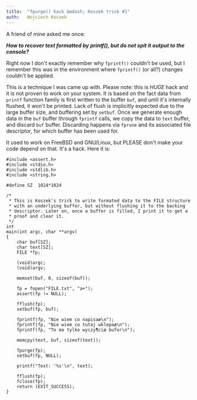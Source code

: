 ```yaml
---
title:	"fpurge() hack &mdash; Koszek trick #1"
auth:	Wojciech Koszek
---
```


A friend of mine asked me once:

***How to recover text formatted by printf(), but do not spit it
output to the console?***

Right now I don't exactly remember why `fprintf()` couldn't be used, but I
remember this was in the environment where `fprintf()` (or all?) changes
couldn't be applied.

This is a technique I was came up with. Please note: this is *HUGE* hack and
it is not proven to work on your system. It is based on the fact data from
`printf` function family is first written to the buffer `buf`, and until
it's internally flushed, it won't be printed. Lack of flush is implicitly
expected due to the large buffer size, and buffering set by `setbuf`. Once
we generate enough data in the `buf` buffer through `fprintf` calls, we copy
the data to `text` buffer, and discard `buf` buffer. Discarding happens via
`fprune` and its associated file descriptor, for which buffer has been used
for.

It used to work on FreeBSD and GNU/Linux, but PLEASE don't make your code
depend on that. It's a hack.  Here it is:

	#include <assert.h>
	#include <stdio.h>
	#include <stdlib.h>
	#include <string.h>

	#define	SZ	1024*1024

	/*
	 * This is Koszek's trick to write formated data to the FILE structure
	 * with an underlying buffer, but without flushing it to the backing
	 * descriptor. Later on, once a buffer is filled, I print it to get a
	 * proof and clear it.
	 */
	int
	main(int argc, char **argv)
	{
		char buf[SZ];
		char text[SZ];
		FILE *fp;

		(void)argc;
		(void)argv;

		memset(buf, 0, sizeof(buf));

		fp = fopen("FILE.txt", "a+");
		assert(fp != NULL);

		fflush(fp);
		setbuf(fp, buf);

		fprintf(fp, "Nie wiem co napisaæ\n");
		fprintf(fp, "Nie wiem co tutaj wklepaæ\n");
		fprintf(fp, "To ma tylko wyczy¶ciæ bufor\n");

		memcpy(text, buf, sizeof(text));

		fpurge(fp);
		setbuf(fp, NULL);

		printf("Text: '%s'\n", text);

		fflush(fp);
		fclose(fp);
		return (EXIT_SUCCESS);
	}

<script type="text/javascript">
google_ad_client = "ca-pub-7199453802213032";
/* koszek */
google_ad_slot = "8396875481";
google_ad_width = 160;
google_ad_height = 600;
</script>
<script type="text/javascript"
src="http://pagead2.googlesyndication.com/pagead/show_ads.js">
</script>
